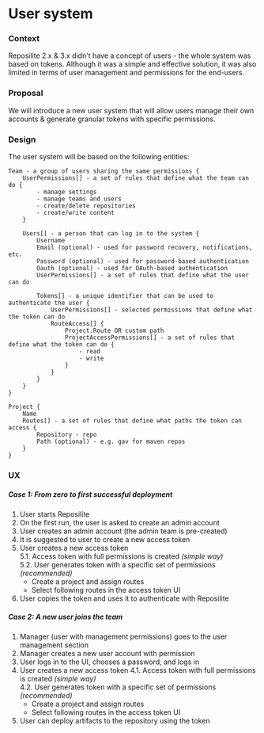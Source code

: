 # User system

### Context

Reposilite 2.x & 3.x didn't have a concept of users - the whole system was based on tokens.
Although it was a simple and effective solution, 
it was also limited in terms of user management and permissions for the end-users.

### Proposal 
We will introduce a new user system that will allow users manage their own accounts 
& generate granular tokens with specific permissions.

### Design

The user system will be based on the following entities:

```
Team - a group of users sharing the same permissions {
    UserPermissions[] - a set of rules that define what the team can do {
        - manage settings
        - manage teams and users
        - create/delete repositories
        - create/write content
    }
    
    Users[] - a person that can log in to the system {
        Username
        Email (optional) - used for password recovery, notifications, etc. 
        Password (optional) - used for password-based authentication
        Oauth (optional) - used for OAuth-based authentication
        UserPermissions[] - a set of rules that define what the user can do
        
        Tokens[] - a unique identifier that can be used to authenticate the user {
            UserPermissions[] - selected permissions that define what the token can do
            RouteAccess[] {
                Project.Route OR custom path
                ProjectAccessPermissions[] - a set of rules that define what the token can do {
                    - read
                    - write
                }
            }
        }
    }
}

Project {
    Name
    Routes[] - a set of rules that define what paths the token can access {
        Repository - repo
        Path (optional) - e.g. gav for maven repos
    }
}
```

### UX

##### Case 1: From zero to first successful deployment

1. User starts Reposilite
2. On the first run, the user is asked to create an admin account
3. User creates an admin account (the admin team is pre-created)
4. It is suggested to user to create a new access token
5. User creates a new access token <br>
5.1. Access token with full permissions is created _(simple way)_<br>
5.2. User generates token with a specific set of permissions _(recommended)_<br>
     - Create a project and assign routes
     - Select following routes in the access token UI
6. User copies the token and uses it to authenticate with Reposilite


##### Case 2: A new user joins the team

1. Manager (user with management permissions) goes to the user management section
2. Manager creates a new user account with permission
3. User logs in to the UI, chooses a password, and logs in
4. User creates a new access token
   4.1. Access token with full permissions is created _(simple way)_<br>
   4.2. User generates token with a specific set of permissions _(recommended)_<br>
      - Create a project and assign routes
      - Select following routes in the access token UI
5. User can deploy artifacts to the repository using the token